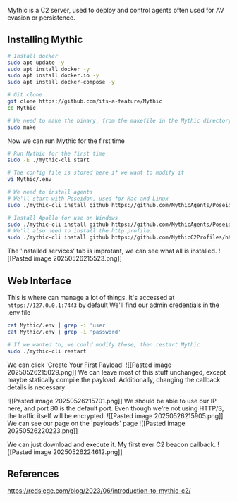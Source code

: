 
Mythic is a C2 server, used to deploy and control agents often used for AV evasion or persistence. 

## Installing Mythic

```bash
# Install docker
sudo apt update -y
sudo apt install docker -y
sudo apt install docker.io -y
sudo apt install docker-compose -y

# Git clone
git clone https://github.com/its-a-feature/Mythic
cd Mythic

# We need to make the binary, from the makefile in the Mythic directory.
sudo make
```

Now we can run Mythic for the first time
```bash
# Run Mythic for the first time
sudo -E ./mythic-cli start

# The config file is stored here if we want to modify it
vi Mythic/.env

# We need to install agents
# We'll start with Poseidon, used for Mac and Linux
sudo ./mythic-cli install github https://github.com/MythicAgents/Poseidon

# Install Apollo for use on Windows
sudo ./mythic-cli install github https://github.com/MythicAgents/Poseidon
# We'll also need to install the http profile.
sudo ./mythic-cli install github https://github.com/MythicC2Profiles/http
```
The 'installed services' tab is improtant, we can see what all is installed.
![[Pasted image 20250526215523.png]]
## Web Interface
This is where can manage a lot of things. It's accessed at
`https://127.0.0.1:7443` by default
We'll find our admin credentials in the .env file
```bash
cat Mythic/.env | grep -i 'user'
cat Mythic/.env | grep -i 'password'

# If we wanted to, we could modify these, then restart Mythic
sudo ./mythic-cli restart
```

We can click 'Create Your First Payload'
![[Pasted image 20250526215029.png]]
We can leave most of this stuff unchanged, except maybe statically compile the payload.
Additionally, changing the callback details is necessary

![[Pasted image 20250526215701.png]]
We should be able to use our IP here, and port 80 is the default port. Even though we're not using HTTP/S, the traffic itself will be encrypted.
![[Pasted image 20250526215905.png]]
We can see our page on the 'payloads' page
![[Pasted image 20250526220223.png]]

We can just download and execute it. My first ever C2 beacon callback.
![[Pasted image 20250526224612.png]]
## References
https://redsiege.com/blog/2023/06/introduction-to-mythic-c2/

